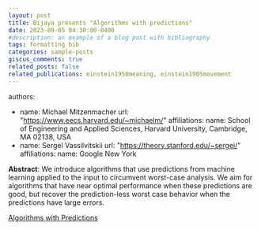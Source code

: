 ```yaml
---
layout: post
title: Bijaya presents "Algorithms with predictions"
date: 2023-09-05 04:30:00-0400
#description: an example of a blog post with bibliography
tags: formatting bib
categories: sample-posts
giscus_comments: true
related_posts: false
related_publications: einstein1950meaning, einstein1905movement
---
```


authors:
  - name: Michael Mitzenmacher
    url: "https://www.eecs.harvard.edu/~michaelm/"
    affiliations:
      name: School of Engineering and Applied Sciences, Harvard University, Cambridge, MA 02138, USA
  - name: Sergel Vassilvitskii
    url: "https://theory.stanford.edu/~sergei/"
    affiliations:
      name:  Google New York
  

**Abstract**: We introduce algorithms that use predictions from machine learning applied to the input to circumvent worst-case analysis. We aim for algorithms that have near optimal performance when these predictions are good, but recover the prediction-less worst case behavior when the predictions have large errors.

[Algorithms with Predictions](http://www.cs.toronto.edu/~bor/2421s21/papers/mitzenmacher-survey.pdf)